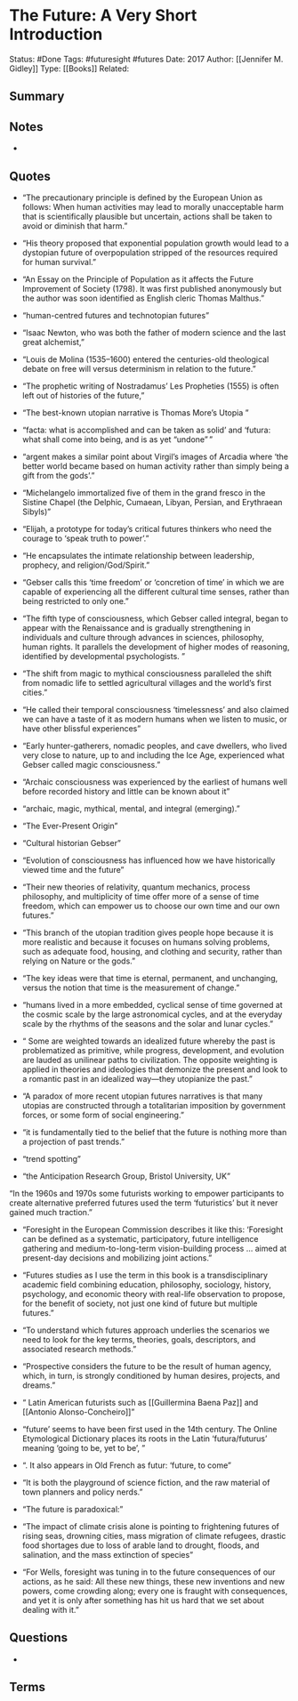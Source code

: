 # The Future: A Very Short Introduction
Status: #Done
Tags: #futuresight  #futures 
Date: 2017
Author: [[Jennifer M. Gidley]]
Type: [[Books]]
Related: <!-- Links to pages not referenced in the content -->

## Summary
<!-- No more than a couple paragraphs summarizing my thoughts -->


## Notes
<!-- The main content of my thoughts really -->
- 

## Quotes
<!-- Notable quotes with reference to their page or location -->
- “The precautionary principle is defined by the European Union as follows:
When human activities may lead to morally unacceptable harm that is scientifically plausible but uncertain, actions shall be taken to avoid or diminish that harm.”

- “His theory proposed that exponential population growth would lead to a dystopian future of overpopulation stripped of the resources required for human survival.”

- “An Essay on the Principle of Population as it affects the Future Improvement of Society (1798). It was first published anonymously but the author was soon identified as English cleric Thomas Malthus.”

- “human-centred futures and technotopian futures”

- “Isaac Newton, who was both the father of modern science and the last great alchemist,”

- “Louis de Molina (1535–1600) entered the centuries-old theological debate on free will versus determinism in relation to the future.”

- “The prophetic writing of Nostradamus’ Les Propheties (1555) is often left out of histories of the future,”

- “The best-known utopian narrative is Thomas More’s Utopia ”

- “facta: what is accomplished and can be taken as solid’ and ‘futura: what shall come into being, and is as yet “undone” ”

- “argent makes a similar point about Virgil’s images of Arcadia where ‘the better world became based on human activity rather than simply being a gift from the gods’.”

- “Michelangelo immortalized five of them in the grand fresco in the Sistine Chapel (the Delphic, Cumaean, Libyan, Persian, and Erythraean Sibyls)”

- “Elijah, a prototype for today’s critical futures thinkers who need the courage to ‘speak truth to power’.”

- “He encapsulates the intimate relationship between leadership, prophecy, and religion/God/Spirit.”

- “Gebser calls this ‘time freedom’ or ‘concretion of time’ in which we are capable of experiencing all the different cultural time senses, rather than being restricted to only one.”

- “The fifth type of consciousness, which Gebser called integral, began to appear with the Renaissance and is gradually strengthening in individuals and culture through advances in sciences, philosophy, human rights. It parallels the development of higher modes of reasoning, identified by developmental psychologists. ”

- “The shift from magic to mythical consciousness paralleled the shift from nomadic life to settled agricultural villages and the world’s first cities.”

- “He called their temporal consciousness ‘timelessness’ and also claimed we can have a taste of it as modern humans when we listen to music, or have other blissful experiences”

- “Early hunter-gatherers, nomadic peoples, and cave dwellers, who lived very close to nature, up to and including the Ice Age, experienced what Gebser called magic consciousness.”

- “Archaic consciousness was experienced by the earliest of humans well before recorded history and little can be known about it”

- “archaic, magic, mythical, mental, and integral (emerging).”

- “The Ever-Present Origin”

- “Cultural historian Gebser”

- “Evolution of consciousness has influenced how we have historically viewed time and the future”

- “Their new theories of relativity, quantum mechanics, process philosophy, and multiplicity of time offer more of a sense of time freedom, which can empower us to choose our own time and our own futures.”

- “This branch of the utopian tradition gives people hope because it is more realistic and because it focuses on humans solving problems, such as adequate food, housing, and clothing and security, rather than relying on Nature or the gods.”

- “The key ideas were that time is eternal, permanent, and unchanging, versus the notion that time is the measurement of change.”

- “humans lived in a more embedded, cyclical sense of time governed at the cosmic scale by the large astronomical cycles, and at the everyday scale by the rhythms of the seasons and the solar and lunar cycles.”

- “ Some are weighted towards an idealized future whereby the past is problematized as primitive, while progress, development, and evolution are lauded as unilinear paths to civilization. The opposite weighting is applied in theories and ideologies that demonize the present and look to a romantic past in an idealized way—they utopianize the past.”

- “A paradox of more recent utopian futures narratives is that many utopias are constructed through a totalitarian imposition by government forces, or some form of social engineering.”

- “it is fundamentally tied to the belief that the future is nothing more than a projection of past trends.”

- “trend spotting”

- “the Anticipation Research Group, Bristol University, UK”

“In the 1960s and 1970s some futurists working to empower participants to create alternative preferred futures used the term ‘futuristics’ but it never gained much traction.”

- “Foresight in the European Commission describes it like this: ‘Foresight can be defined as a systematic, participatory, future intelligence gathering and medium-to-long-term vision-building process … aimed at present-day decisions and mobilizing joint actions.”

- “Futures studies as I use the term in this book is a transdisciplinary academic field combining education, philosophy, sociology, history, psychology, and economic theory with real-life observation to propose, for the benefit of society, not just one kind of future but multiple futures.”

- “To understand which futures approach underlies the scenarios we need to look for the key terms, theories, goals, descriptors, and associated research methods.”

- “Prospective considers the future to be the result of human agency, which, in turn, is strongly conditioned by human desires, projects, and dreams.”

- “ Latin American futurists such as [[Guillermina Baena Paz]] and [[Antonio Alonso-Concheiro]]”

- “future’ seems to have been first used in the 14th century. The Online Etymological Dictionary places its roots in the Latin ‘futura/futurus’ meaning ‘going to be, yet to be’, ”

- “. It also appears in Old French as futur: ‘future, to come”

- “It is both the playground of science fiction, and the raw material of town planners and policy nerds.”

- “The future is paradoxical:”

- “The impact of climate crisis alone is pointing to frightening futures of rising seas, drowning cities, mass migration of climate refugees, drastic food shortages due to loss of arable land to drought, floods, and salination, and the mass extinction of species”

- “For Wells, foresight was tuning in to the future consequences of our actions, as he said: All these new things, these new inventions and new powers, come crowding along; every one is fraught with consequences, and yet it is only after something has hit us hard that we set about dealing with it.”

## Questions
<!-- What remains for you to consider? -->
- 

## Terms
<!-- Links to definition pages -->